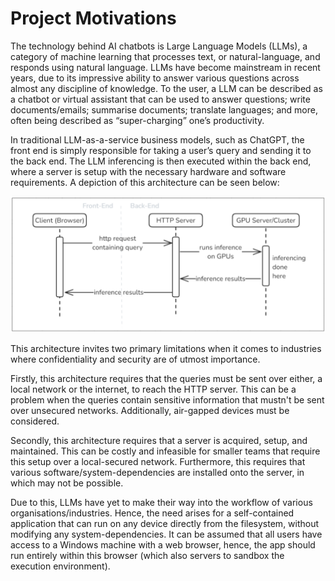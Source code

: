 # Project Motivations

The technology behind AI chatbots is Large Language Models (LLMs), a category of machine learning that processes text,
or natural-language, and responds using natural language. LLMs have become mainstream in recent years, due to its
impressive ability to answer various questions across almost any discipline of knowledge. To the user, a LLM can be 
described as a chatbot or virtual assistant that can be used to answer questions; write documents/emails; summarise 
documents; translate languages; and more, often being described as “super-charging” one’s productivity. 

In traditional LLM-as-a-service business models, such as ChatGPT, the front end is simply responsible for taking a 
user’s query and sending it to the back end. The LLM inferencing is then executed within the back end, where a server 
is setup with the necessary hardware and software requirements. A depiction of this architecture can be seen below: 

![traditional LLM-as-a-service architecture](figures/traditional%20LLM-as-a-service%20architecture.png)

This architecture invites two primary limitations when it comes to industries where confidentiality and security are
of utmost importance.

Firstly, this architecture requires that the queries must be sent over either, a local network or the internet, to 
reach the HTTP server. This can be a problem when the queries contain sensitive information that mustn't be sent over
unsecured networks. Additionally, air-gapped devices must be considered.

Secondly, this architecture requires that a server is acquired, setup, and maintained. This can be costly and 
infeasible for smaller teams that require this setup over a local-secured network. Furthermore, this requires that 
various software/system-dependencies are installed onto the server, in which may not be possible.

Due to this, LLMs have yet to make their way into the workflow of various organisations/industries. Hence, the 
need arises for a self-contained application that can run on any device directly from the filesystem, without modifying 
any system-dependencies. It can be assumed that all users have access to a Windows machine with a web browser, hence, 
the app should run entirely within this browser (which also servers to sandbox the execution environment).

